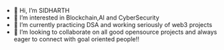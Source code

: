 - 👋 Hi, I’m SIDHARTH
- 👀 I’m interested in Blockchain,AI and CyberSecurity
- 🌱 I’m currently practicing DSA and working seriously of web3 projects
- 💞️ I’m looking to collaborate on all good opensource projects and always eager to connect with goal oriented people!!  

                    

<!---
SIDHARTH20K4/SIDHARTH20K4 is a ✨ special ✨ repository because its `README.md` (this file) appears on your GitHub profile.
You can click the Preview link to take a look at your changes.
--->
